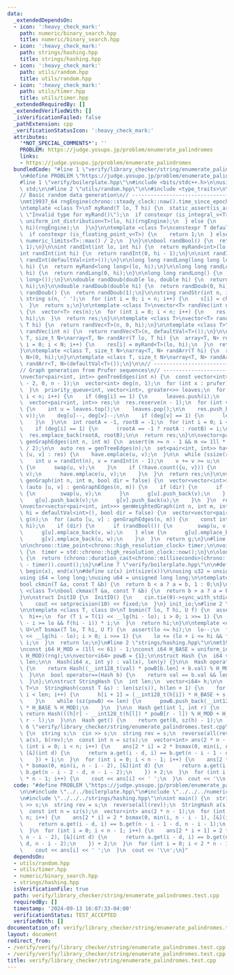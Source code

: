 ```yaml
---
data:
  _extendedDependsOn:
  - icon: ':heavy_check_mark:'
    path: numeric/binary_search.hpp
    title: numeric/binary_search.hpp
  - icon: ':heavy_check_mark:'
    path: strings/hashing.hpp
    title: strings/hashing.hpp
  - icon: ':heavy_check_mark:'
    path: utils/random.hpp
    title: utils/random.hpp
  - icon: ':heavy_check_mark:'
    path: utils/timer.hpp
    title: utils/timer.hpp
  _extendedRequiredBy: []
  _extendedVerifiedWith: []
  _isVerificationFailed: false
  _pathExtension: cpp
  _verificationStatusIcon: ':heavy_check_mark:'
  attributes:
    '*NOT_SPECIAL_COMMENTS*': ''
    PROBLEM: https://judge.yosupo.jp/problem/enumerate_palindromes
    links:
    - https://judge.yosupo.jp/problem/enumerate_palindromes
  bundledCode: "#line 1 \"verify/library_checker/string/enumerate_palindromes.test.cpp\"\
    \n#define PROBLEM \"https://judge.yosupo.jp/problem/enumerate_palindromes\"\n\n\
    #line 1 \"verify/boilerplate.hpp\"\n#include <bits/stdc++.h>\n\nusing namespace\
    \ std;\n\n#line 2 \"utils/random.hpp\"\n\n#include <type_traits>\n\n// ----------------------------------------------------\n\
    // Basic random data generation\n// ----------------------------------------------------\n\
    \nmt19937_64 rngEngine(chrono::steady_clock::now().time_since_epoch().count());\n\
    \ntemplate <class T>\nT myRand(T lo, T hi) {\n  static_assert(is_arithmetic_v<T>,\
    \ \"Invalid type for myRand()\");\n  if constexpr (is_integral_v<T>) {\n    return\
    \ uniform_int_distribution<T>(lo, hi)(rngEngine);\n  } else {\n    return uniform_real_distribution<T>(lo,\
    \ hi)(rngEngine);\n  }\n}\n\ntemplate <class T>\nconstexpr T defaultVal() {\n\
    \  if constexpr (is_floating_point_v<T>) {\n    return 1;\n  } else {\n    return\
    \ numeric_limits<T>::max() / 2;\n  }\n}\n\nbool randBool() {\n  return myRand<int>(0,\
    \ 1);\n}\n\nint randInt(int lo, int hi) {\n  return myRand<int>(lo, hi);\n}\n\n\
    int randInt(int hi) {\n  return randInt(0, hi - 1);\n}\n\nint randInt() {\n  return\
    \ randInt(defaultVal<int>());\n}\n\nlong long randLong(long long lo, long long\
    \ hi) {\n  return myRand<long long>(lo, hi);\n}\n\nlong long randLong(long long\
    \ hi) {\n  return randLong(0, hi);\n}\n\nlong long randLong() {\n  return randLong(defaultVal<long\
    \ long>());\n}\n\ndouble randDoub(double lo, double hi) {\n  return myRand<double>(lo,\
    \ hi);\n}\n\ndouble randDoub(double hi) {\n  return randDoub(0, hi);\n}\n\ndouble\
    \ randDoub() {\n  return randDoub(1);\n}\n\nstring randStr(int n, int k) {\n \
    \ string s(n, ' ');\n  for (int i = 0; i < n; i++) {\n    s[i] = char('a' + randInt(k));\n\
    \  }\n  return s;\n}\n\ntemplate <class T>\nvector<T> randVec(int n, T lo, T hi)\
    \ {\n  vector<T> res(n);\n  for (int i = 0; i < n; i++) {\n    res[i] = myRand<T>(lo,\
    \ hi);\n  }\n  return res;\n}\n\ntemplate <class T>\nvector<T> randVec(int n,\
    \ T hi) {\n  return randVec<T>(n, 0, hi);\n}\n\ntemplate <class T>\nvector<T>\
    \ randVec(int n) {\n  return randVec<T>(n, defaultVal<T>());\n}\n\ntemplate <class\
    \ T, size_t N>\narray<T, N> randArr(T lo, T hi) {\n  array<T, N> res;\n  for (int\
    \ i = 0; i < N; i++) {\n    res[i] = myRand<T>(lo, hi);\n  }\n  return res;\n\
    }\n\ntemplate <class T, size_t N>\narray<T, N> randArr(T hi) {\n  return randArr<T,\
    \ N>(0, hi);\n}\n\ntemplate <class T, size_t N>\narray<T, N> randArr() {\n  return\
    \ randArr<T, N>(defaultVal<T>());\n}\n\n// ----------------------------------------------------\n\
    // Graph generation from Prufer sequences\n// ----------------------------------------------------\n\
    \nvector<pair<int, int>> genTreeEdges(int n) {\n  const vector<int> prufer = randVec(n\
    \ - 2, 0, n - 1);\n  vector<int> deg(n, 1);\n  for (int x : prufer) {\n    deg[x]++;\n\
    \  }\n  priority_queue<int, vector<int>, greater<>> leaves;\n  for (int i = 0;\
    \ i < n; i++) {\n    if (deg[i] == 1) {\n      leaves.push(i);\n    }\n  }\n\n\
    \  vector<pair<int, int>> res;\n  res.reserve(n - 1);\n  for (int v : prufer)\
    \ {\n    int u = leaves.top();\n    leaves.pop();\n\n    res.push_back(minmax(u,\
    \ v));\n    deg[u]--, deg[v]--;\n\n    if (deg[v] == 1) {\n      leaves.push(v);\n\
    \    }\n  }\n\n  int rootA = -1, rootB = -1;\n  for (int i = 0; i < n; i++) {\n\
    \    if (deg[i] == 1) {\n      (rootA == -1 ? rootA : rootB) = i;\n    }\n  }\n\
    \  res.emplace_back(rootA, rootB);\n\n  return res;\n}\n\nvector<pair<int, int>>\
    \ genGraphEdges(int n, int m) {\n  assert(m >= n - 1 && m <= 1ll * n * (n - 1)\
    \ / 2);\n\n  auto res = genTreeEdges(n);\n  set<pair<int, int>> have;\n  for (auto\
    \ [u, v] : res) {\n    have.emplace(u, v);\n  }\n\n  while (ssize(res) < m) {\n\
    \    int u = randInt(n), v = randInt(n - 1);\n    v += v >= u;\n    if (u > v)\
    \ {\n      swap(u, v);\n    }\n    if (!have.count({u, v})) {\n      res.emplace_back(u,\
    \ v);\n      have.emplace(u, v);\n    }\n  }\n  return res;\n}\n\nvector<vector<int>>\
    \ genGraph(int n, int m, bool dir = false) {\n  vector<vector<int>> g(n);\n  for\
    \ (auto [u, v] : genGraphEdges(n, m)) {\n    if (dir) {\n      if (randBool())\
    \ {\n        swap(u, v);\n      }\n      g[u].push_back(v);\n    } else {\n  \
    \    g[u].push_back(v);\n      g[v].push_back(u);\n    }\n  }\n  return g;\n}\n\
    \nvector<vector<pair<int, int>>> genWeightedGraph(int n, int m, int lo = 1, int\
    \ hi = defaultVal<int>(), bool dir = false) {\n  vector<vector<pair<int, int>>>\
    \ g(n);\n  for (auto [u, v] : genGraphEdges(n, m)) {\n    const int w = randInt(lo,\
    \ hi);\n    if (dir) {\n      if (randBool()) {\n        swap(u, v);\n      }\n\
    \      g[u].emplace_back(v, w);\n    } else {\n      g[u].emplace_back(v, w);\n\
    \      g[v].emplace_back(u, w);\n    }\n  }\n  return g;\n}\n#line 2 \"utils/timer.hpp\"\
    \n\nchrono::time_point<chrono::high_resolution_clock> timer;\n\nvoid startTimer()\
    \ {\n  timer = std::chrono::high_resolution_clock::now();\n}\n\nlong long elapsed()\
    \ {\n  return (chrono::duration_cast<chrono::milliseconds>(chrono::high_resolution_clock::now()\
    \ - timer)).count();\n}\n#line 7 \"verify/boilerplate.hpp\"\n\n#define all(x)\
    \ begin(x), end(x)\n#define sz(x) int(size(x))\n\nusing u32 = unsigned int;\n\
    using i64 = long long;\nusing u64 = unsigned long long;\n\ntemplate <class T>\n\
    bool ckmin(T &a, const T &b) {\n  return b < a ? a = b, 1 : 0;\n}\n\ntemplate\
    \ <class T>\nbool ckmax(T &a, const T &b) {\n  return b > a ? a = b, 1 : 0;\n\
    }\n\nstruct InitIO {\n  InitIO() {\n    cin.tie(0)->sync_with_stdio(0);\n    cin.exceptions(cin.failbit);\n\
    \    cout << setprecision(10) << fixed;\n  }\n} init_io;\n#line 2 \"numeric/binary_search.hpp\"\
    \n\ntemplate <class T, class U>\nT bsmin(T lo, T hi, U f) {\n  assert(lo <= hi);\n\
    \  hi++;\n  for (T i = T(1) << __lg(hi - lo); i > 0; i >>= 1) {\n    hi -= (hi\
    \ - i >= lo && f(hi - i)) * i;\n  }\n  return hi;\n}\n\ntemplate <class T, class\
    \ U>\nT bsmax(T lo, T hi, U f) {\n  assert(lo <= hi);\n  lo--;\n  for (T i = T(1)\
    \ << __lg(hi - lo); i > 0; i >>= 1) {\n    lo += (lo + i <= hi && f(lo + i)) *\
    \ i;\n  }\n  return lo;\n}\n#line 2 \"strings/hashing.hpp\"\n\nmt19937_64 rng(chrono::steady_clock::now().time_since_epoch().count());\n\
    \nconst i64 H_MOD = (1ll << 61) - 1;\nconst i64 H_BASE = uniform_int_distribution<i64>(0,\
    \ H_MOD)(rng);\n\nvector<i64> powB = {1};\n\nstruct Hash {\n  i64 val;\n  int\
    \ len;\n\n  Hash(i64 x, int y) : val(x), len(y) {}\n\n  Hash operator+(Hash b)\
    \ {\n    return Hash((__int128_t(val) * powB[b.len] + b.val) % H_MOD, len + b.len);\n\
    \  }\n\n  bool operator==(Hash b) {\n    return val == b.val && len == b.len;\n\
    \  }\n};\n\nstruct StringHash {\n  int len;\n  vector<i64> h;\n\n  template <class\
    \ T>\n  StringHash(const T &s) : len(sz(s)), h(len + 1) {\n    for (int i = 0;\
    \ i < len; i++) {\n      h[i + 1] = (__int128_t(h[i]) * H_BASE + s[i]) % H_MOD;\n\
    \    }\n    while (sz(powB) <= len) {\n      powB.push_back(__int128_t(powB.back())\
    \ * H_BASE % H_MOD);\n    }\n  }\n\n  Hash get(int l, int r) {\n    r++;\n   \
    \ return Hash(((h[r] - __int128_t(h[l]) * powB[r - l]) % H_MOD + H_MOD) % H_MOD,\
    \ r - l);\n  }\n\n  Hash get() {\n    return get(0, sz(h) - 1);\n  }\n};\n#line\
    \ 6 \"verify/library_checker/string/enumerate_palindromes.test.cpp\"\n\nint main()\
    \ {\n  string s;\n  cin >> s;\n  string rev = s;\n  reverse(all(rev));\n  StringHash\
    \ a(s), b(rev);\n  const int n = sz(s);\n  vector<int> ans(2 * n - 1);\n  for\
    \ (int i = 0; i < n; i++) {\n    ans[2 * i] = 2 * bsmax(0, min(i, n - i - 1),\
    \ [&](int d) {\n      return a.get(i - d, i) == b.get(n - i - 1 - d, n - i - 1);\n\
    \    }) + 1;\n  }\n  for (int i = 0; i < n - 1; i++) {\n    ans[2 * i + 1] = 2\
    \ * bsmax(0, min(i, n - i - 2), [&](int d) {\n      return a.get(i - d, i) ==\
    \ b.get(n - i - 2 - d, n - i - 2);\n    }) + 2;\n  }\n  for (int i = 0; i < 2\
    \ * n - 1; i++) {\n    cout << ans[i] << ' ';\n  }\n  cout << '\\n';\n}\n"
  code: "#define PROBLEM \"https://judge.yosupo.jp/problem/enumerate_palindromes\"\
    \n\n#include \"../../boilerplate.hpp\"\n#include \"../../../numeric/binary_search.hpp\"\
    \n#include \"../../../strings/hashing.hpp\"\n\nint main() {\n  string s;\n  cin\
    \ >> s;\n  string rev = s;\n  reverse(all(rev));\n  StringHash a(s), b(rev);\n\
    \  const int n = sz(s);\n  vector<int> ans(2 * n - 1);\n  for (int i = 0; i <\
    \ n; i++) {\n    ans[2 * i] = 2 * bsmax(0, min(i, n - i - 1), [&](int d) {\n \
    \     return a.get(i - d, i) == b.get(n - i - 1 - d, n - i - 1);\n    }) + 1;\n\
    \  }\n  for (int i = 0; i < n - 1; i++) {\n    ans[2 * i + 1] = 2 * bsmax(0, min(i,\
    \ n - i - 2), [&](int d) {\n      return a.get(i - d, i) == b.get(n - i - 2 -\
    \ d, n - i - 2);\n    }) + 2;\n  }\n  for (int i = 0; i < 2 * n - 1; i++) {\n\
    \    cout << ans[i] << ' ';\n  }\n  cout << '\\n';\n}"
  dependsOn:
  - utils/random.hpp
  - utils/timer.hpp
  - numeric/binary_search.hpp
  - strings/hashing.hpp
  isVerificationFile: true
  path: verify/library_checker/string/enumerate_palindromes.test.cpp
  requiredBy: []
  timestamp: '2024-09-13 16:07:33-04:00'
  verificationStatus: TEST_ACCEPTED
  verifiedWith: []
documentation_of: verify/library_checker/string/enumerate_palindromes.test.cpp
layout: document
redirect_from:
- /verify/verify/library_checker/string/enumerate_palindromes.test.cpp
- /verify/verify/library_checker/string/enumerate_palindromes.test.cpp.html
title: verify/library_checker/string/enumerate_palindromes.test.cpp
---
```


